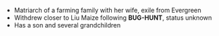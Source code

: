 - Matriarch of a farming family with her wife, exile from Evergreen
- Withdrew closer to Liu Maize following **BUG-HUNT**, status unknown
- Has a son and several grandchildren